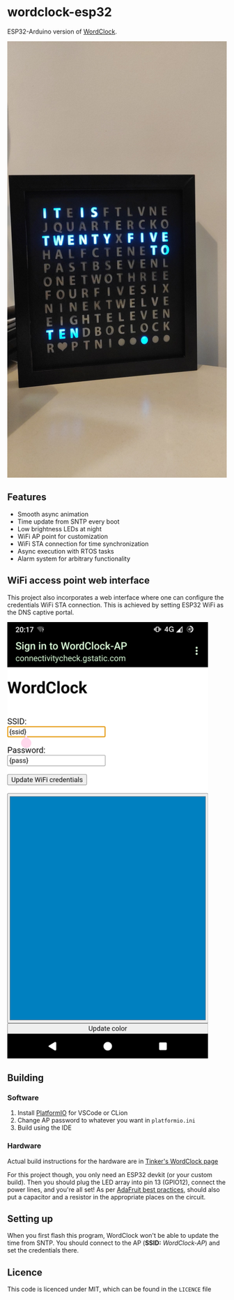 <!---
Copyright (C) 2023 Emre Simsirli
-->

# wordclock-esp32

ESP32-Arduino version of [WordClock](https://github.com/emrsmsrli/WordClock/).

<img alt="WordClock image" src=".github/wordclock.jpg" height="1000" />

## Features

- Smooth async animation 
- Time update from SNTP every boot
- Low brightness LEDs at night
- WiFi AP point for customization
- WiFi STA connection for time synchronization
- Async execution with RTOS tasks
- Alarm system for arbitrary functionality

## WiFi access point web interface

This project also incorporates a web interface where one can 
configure the credentials WiFi STA connection. This is achieved
by setting ESP32 WiFi as the DNS captive portal.

<img alt="AP portal" src=".github/portal.png" height="1000" />

## Building

### Software

1. Install [PlatformIO](https://platformio.org/) for VSCode or CLion
2. Change AP password to whatever you want in `platformio.ini`
3. Build using the IDE

### Hardware

Actual build instructions for the hardware are 
in [Tinker's WordClock page](https://www.instructables.com/Tinkers-Word-Clock-REVISITED-NOW-110-More-AWESOME-/) 

For this project though, you only need an ESP32 devkit (or your custom build). 
Then you should plug the LED array into pin 13 (GPIO12), connect the power lines, and you're all set! 
As per [AdaFruit best practices](https://learn.adafruit.com/adafruit-neopixel-uberguide/best-practices), should also put a capacitor and a resistor 
in the appropriate places on the circuit.

## Setting up

When you first flash this program, WordClock won't be able to update the time from SNTP.
You should connect to the AP (**SSID:** _WordClock-AP_) and set the credentials there.

## Licence

This code is licenced under MIT, which can be found in the `LICENCE` file
